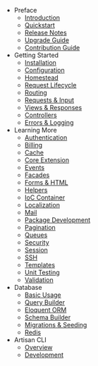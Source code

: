 - Preface
    - [Introduction](/docs/ta/4.2/introduction)
    - [Quickstart](/docs/ta/4.2/quick)
    - [Release Notes](/docs/ta/4.2/releases)
    - [Upgrade Guide](/docs/ta/4.2/upgrade)
    - [Contribution Guide](/docs/ta/4.2/contributions)
- Getting Started
    - [Installation](/docs/ta/4.2/installation)
    - [Configuration](/docs/ta/4.2/configuration)
    - [Homestead](/docs/ta/4.2/homestead)
    - [Request Lifecycle](/docs/ta/4.2/lifecycle)
    - [Routing](/docs/ta/4.2/routing)
    - [Requests & Input](/docs/ta/4.2/requests)
    - [Views & Responses](/docs/ta/4.2/responses)
    - [Controllers](/docs/ta/4.2/controllers)
    - [Errors & Logging](/docs/ta/4.2/errors)
- Learning More
    - [Authentication](/docs/ta/4.2/security)
    - [Billing](/docs/ta/4.2/billing)
    - [Cache](/docs/ta/4.2/cache)
    - [Core Extension](/docs/ta/4.2/extending)
    - [Events](/docs/ta/4.2/events)
    - [Facades](/docs/ta/4.2/facades)
    - [Forms & HTML](/docs/ta/4.2/html)
    - [Helpers](/docs/ta/4.2/helpers)
    - [IoC Container](/docs/ta/4.2/ioc)
    - [Localization](/docs/ta/4.2/localization)
    - [Mail](/docs/ta/4.2/mail)
    - [Package Development](/docs/ta/4.2/packages)
    - [Pagination](/docs/ta/4.2/pagination)
    - [Queues](/docs/ta/4.2/queues)
    - [Security](/docs/ta/4.2/security)
    - [Session](/docs/ta/4.2/session)
    - [SSH](/docs/ta/4.2/ssh)
    - [Templates](/docs/ta/4.2/templates)
    - [Unit Testing](/docs/ta/4.2/testing)
    - [Validation](/docs/ta/4.2/validation)
- Database
    - [Basic Usage](/docs/ta/4.2/database)
    - [Query Builder](/docs/ta/4.2/queries)
    - [Eloquent ORM](/docs/ta/4.2/eloquent)
    - [Schema Builder](/docs/ta/4.2/schema)
    - [Migrations & Seeding](/docs/ta/4.2/migrations)
    - [Redis](/docs/ta/4.2/redis)
- Artisan CLI
    - [Overview](/docs/ta/4.2/artisan)
    - [Development](/docs/ta/4.2/commands)
